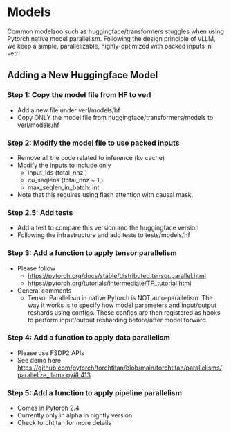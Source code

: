 # Models
Common modelzoo such as huggingface/transformers stuggles when using Pytorch native model parallelism. Following the design principle of vLLM, we keep a simple, parallelizable, highly-optimized with packed inputs in vetrl 
## Adding a New Huggingface Model
### Step 1: Copy the model file from HF to verl
- Add a new file under verl/models/hf
- Copy ONLY the model file from huggingface/transformers/models to verl/models/hf

### Step 2: Modify the model file to use packed inputs
- Remove all the code related to inference (kv cache)
- Modify the inputs to include only
    - input_ids (total_nnz,)
    - cu_seqlens (total_nnz + 1,)
    - max_seqlen_in_batch: int
- Note that this requires using flash attention with causal mask.

### Step 2.5: Add tests
- Add a test to compare this version and the huggingface version
- Following the infrastructure and add tests to tests/models/hf

### Step 3: Add a function to apply tensor parallelism
- Please follow
    - https://pytorch.org/docs/stable/distributed.tensor.parallel.html
    - https://pytorch.org/tutorials/intermediate/TP_tutorial.html
- General comments
    - Tensor Parallelism in native Pytorch is NOT auto-parallelism. The way it works is to specify how model parameters and input/output reshards using configs. These configs are then registered as hooks to perform input/output resharding before/after model forward.

### Step 4: Add a function to apply data parallelism
- Please use FSDP2 APIs
- See demo here https://github.com/pytorch/torchtitan/blob/main/torchtitan/parallelisms/parallelize_llama.py#L413

### Step 5: Add a function to apply pipeline parallelism
- Comes in Pytorch 2.4
- Currently only in alpha in nightly version
- Check torchtitan for more details

